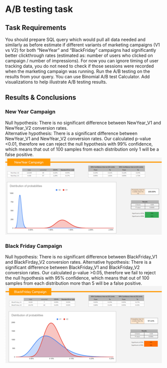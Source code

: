 # A/B testing task
## Task Requirements
You should prepare SQL query which would pull all data needed and similarly as before estimate if different variants of marketing campaigns (V1 vs V2) for both “NewYear” and “BlackFriday” campaigns had significantly better clickthrough rates (estimated as: number of users who clicked on campaign / number of impressions).
For now you can ignore timing of user tracking data, you do not need to check if those sessions were recorded when the marketing campaign was running.
Run the A/B testing on the results from your query.
You can use Binomial A/B test Calculator.
Add visualizations to help illustrate A/B testing results.

## Results & Conclusions
### New Year Campaign
Null hypothesis: There is no significant difference between NewYear_V1 and NewYear_V2 conversion rates.  
Alternative hypothesis: There is a significant difference between NewYear_V1 and NewYear_V2 conversion rates.
Our calculated p-value <0.01, therefore we can reject the null hypothesis with 99% confidence, which means that out of 100 samples from each distribution only 1 will be a false positive.
![alt-text](https://github.com/simuxakadiscgolfgod/Turing-Data-Projects/blob/dca6f1701ea1fe12dc62aedc1f07913625fd6e4f/Main-Analysis-Types/AB-Testing/newyear_abtest.png)

### Black Friday Campaign
Null hypothesis: There is no significant difference between BlackFriday_V1 and BlackFirday_V2 conversion rates.
Alternative hypothesis: There is a significant difference between BlackFriday_V1 and BlackFriday_V2 conversion rates.
Our calculated p-value >0.05, therefore we fail to reject the null hypothesis with 95% confidence, which means that out of 100 samples from each distribution more than 5 will be a false positive.
![alt-text](https://github.com/simuxakadiscgolfgod/Turing-Data-Projects/blob/dca6f1701ea1fe12dc62aedc1f07913625fd6e4f/Main-Analysis-Types/AB-Testing/blackfriday_abtest.png)
